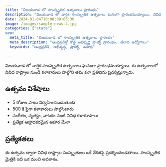 ```yaml
---
title: "విజయవాడ లో సాంస్కృతిక ఉత్సవాలు ప్రారంభం"
description: "విజయవాడ లో వార్షిక సాంస్కృతిక ఉత్సవాలు ఘనంగా ప్రారంభమయ్యాయి, వివిధ రాష్ట్రాల నుండి కళాకారులు పాల్గొన్నారు."
date: 2024-01-04T10:00:00+05:30
image: /images/sample-news-4.jpg
categories: ["state"]
seo:
  meta_title: "విజయవాడ లో సాంస్కృతిక ఉత్సవాలు ప్రారంభం"
  meta_description: "ఆంధ్రప్రదేశ్లో కొత్త అభివృద్ధి ప్రాజెక్ట్ ప్రారంభం, వేలాది ఉద్యోగాలు"
  keywords: "ఆంధ్రప్రదేశ్, అభివృద్ధి, ప్రాజెక్ట్, ఉపాధి"

---
```


విజయవాడ లో వార్షిక సాంస్కృతిక ఉత్సవాలు ఘనంగా ప్రారంభమయ్యాయి. ఈ ఉత్సవాలలో వివిధ రాష్ట్రాల నుండి కళాకారులు పాల్గొని తమ కళా ప్రతిభను ప్రదర్శిస్తున్నారు.

## ఉత్సవం విశేషాలు

* 5 రోజుల పాటు నిర్వహించబడుతుంది
* 500 కి పైగా కళాకారులు పాల్గొంటారు
* సంగీతం, నృత్యం, నాటకం వంటి వివిధ కళారూపాలు
* ప్రత్యేక ఆహ్లాదకరమైన ఆహార మేళా

## ప్రత్యేకతలు

ఈ ఉత్సవం ద్వారా వివిధ రాష్ట్రాల సంస్కృతులు ఒకే వేదికపై ప్రదర్శించబడతాయి. సాంస్కృతిక మైత్రికి ఇది ఒక మంచి అవకాశం.
